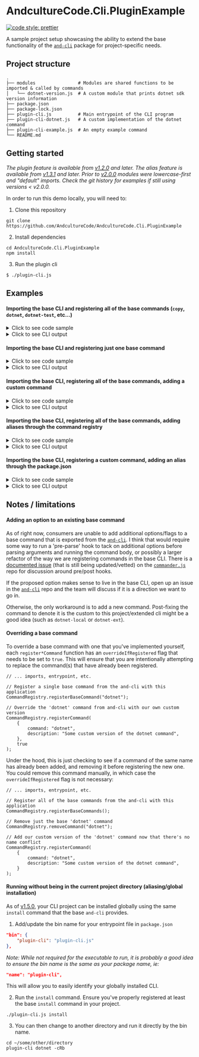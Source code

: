 # AndcultureCode.Cli.PluginExample

[![code style: prettier](https://img.shields.io/badge/code_style-prettier-ff69b4.svg?style=flat-square)](https://github.com/prettier/prettier)

A sample project setup showcasing the ability to extend the base functionality of the [`and-cli`](https://github.com/andculturecode/AndcultureCode.Cli) package for project-specific needs.

## Project structure

```
.
├── modules                # Modules are shared functions to be imported & called by commands
│   └── dotnet-version.js  # A custom module that prints dotnet sdk version information
├── package.json
├── package-lock.json
├── plugin-cli.js          # Main entrypoint of the CLI program
├── plugin-cli-dotnet.js   # A custom implementation of the dotnet command
├── plugin-cli-example.js  # An empty example command
└── README.md
```

## Getting started

_The plugin feature is available from [v1.2.0](https://github.com/AndcultureCode/AndcultureCode.Cli/releases/tag/v1.2.0) and later._
_The alias feature is available from [v1.3.1](https://github.com/AndcultureCode/AndcultureCode.Cli/releases/tag/v1.3.1) and later._
_Prior to [v2.0.0](https://github.com/AndcultureCode/AndcultureCode.Cli/releases/tag/v2.0.0) modules were lowercase-first and "default" imports. Check the git history for examples if still using versions < v2.0.0._

In order to run this demo locally, you will need to:

1. Clone this repository

```SH
git clone https://github.com/AndcultureCode/AndcultureCode.Cli.PluginExample
```

2. Install dependencies

```SH
cd AndcultureCode.Cli.PluginExample
npm install
```

3. Run the plugin cli

```SH
$ ./plugin-cli.js
```

## Examples

#### Importing the base CLI and registering all of the base commands (`copy`, `dotnet`, `dotnet-test`, etc...)

<details>
<summary>
Click to see code sample
</summary>

```JS
    #!/usr/bin/env node

    // -----------------------------------------------------------------------------------------
    // #region Imports
    // -----------------------------------------------------------------------------------------

    const { CommandRegistry, program } = require("and-cli");

    // #endregion Imports

    // -----------------------------------------------------------------------------------------
    // #region Entrypoint
    // -----------------------------------------------------------------------------------------

    // Register all of the base commands from the and-cli with this application
    CommandRegistry.registerBaseCommands();

    program.parse(process.argv);

    // #endregion Entrypoint
```

</details>

<details>
<summary>
Click to see CLI output
</summary>

```SH
    Usage: plugin-cli [options] [command]

    andculture cli

    Options:
      -V, --version   output the version number
      -h, --help      display help for command

    Commands:
      copy            Copy files and/or directories
      deploy          Deploy various application types
      dotnet          Run various dotnet commands for the project
      dotnet-test     Run various dotnet test runner commands for the project
      github          Commands for interacting with AndcultureCode github resources
      install         Collection of commands related to installation and configuration of the and-cli
      migration       Run commands to manage Entity Framework migrations
      nuget           Manages publishing of nuget dotnet core projects
      webpack         Run various webpack commands for the project
      webpack-test    Run various webpack test commands for the project
      help [command]  display help for command
```

</details>

#### Importing the base CLI and registering just one base command

<details>
<summary>
Click to see code sample
</summary>

```JS
    #!/usr/bin/env node

    // -----------------------------------------------------------------------------------------
    // #region Imports
    // -----------------------------------------------------------------------------------------

    const { CommandRegistry, program } = require("and-cli");

    // #endregion Imports

    // -----------------------------------------------------------------------------------------
    // #region Entrypoint
    // -----------------------------------------------------------------------------------------

    // Register a single base command from the and-cli with this application
    CommandRegistry.registerBaseCommand("dotnet");

    program.parse(process.argv);

    // #endregion Entrypoint
```

</details>

<details>
<summary>
Click to see CLI output
</summary>

```SH
    Usage: plugin-cli [options] [command]

    andculture cli

    Options:
      -V, --version   output the version number
      -h, --help      display help for command

    Commands:
      dotnet          Run various dotnet commands for the project
      help [command]  display help for command
```

</details>

#### Importing the base CLI, registering all of the base commands, adding a custom command

<details>
<summary>
Click to see code sample
</summary>

```JS
    #!/usr/bin/env node

    // -----------------------------------------------------------------------------------------
    // #region Imports
    // -----------------------------------------------------------------------------------------

    const { CommandRegistry, program } = require("and-cli");

    // #endregion Imports

    // -----------------------------------------------------------------------------------------
    // #region Entrypoint
    // -----------------------------------------------------------------------------------------

    // Register all of the base commands from the and-cli with this application
    CommandRegistry.registerBaseCommands();

    // Register a custom command in the current project (filename must match <cli-name>-<command-name>.js)
    // ie, this command maps up to `plugin-cli-example.js`
    CommandRegistry.registerCommand(
        {
            command: "example",
            description: "Some example command",
        },
    );

    program.parse(process.argv);

    // #endregion Entrypoint
```

</details>

<details>
<summary>
Click to see CLI output
</summary>

```SH
    Usage: plugin-cli [options] [command]

    andculture cli

    Options:
      -V, --version   output the version number
      -h, --help      display help for command

    Commands:
      copy            Copy files and/or directories
      deploy          Deploy various application types
      dotnet          Run various dotnet commands for the project
      dotnet-test     Run various dotnet test runner commands for the project
      example         Some example command
      github          Commands for interacting with AndcultureCode github resources
      install         Collection of commands related to installation and configuration of the and-cli
      migration       Run commands to manage Entity Framework migrations
      nuget           Manages publishing of nuget dotnet core projects
      webpack         Run various webpack commands for the project
      webpack-test    Run various webpack test commands for the project
      help [command]  display help for command
```

</details>

#### Importing the base CLI, registering all of the base commands, adding aliases through the command registry

<details>
<summary>
Click to see code sample
</summary>

```JS
    #!/usr/bin/env node

    // -----------------------------------------------------------------------------------------
    // #region Imports
    // -----------------------------------------------------------------------------------------

    const { CommandRegistry, program } = require("and-cli");

    // #endregion Imports

    // -----------------------------------------------------------------------------------------
    // #region Entrypoint
    // -----------------------------------------------------------------------------------------

    // Register all of the base commands from the and-cli with this application
    CommandRegistry.registerBaseCommands();

    // Register an alias for the dotnet command and the dotnet command with specific options
    CommandRegistry
        .registerAlias({
            command: "d",
            description: "dotnet",
        })
        .registerAlias({
            command: "dcRb",
            description: "dotnet -cRb",
        });

    // Call CommandRegistry.parseWithAliases() instead of program.parse() to ensure aliases are handled
    // before attempting to parse regular commands.
    CommandRegistry.parseWithAliases();

    // #endregion Entrypoint
```

`d` will be displayed in the help menu and map to the `dotnet` command when run, while `dcRb` maps to `dotnet -cRb`.

</details>

<details>
<summary>
Click to see CLI output
</summary>

```SH
    Usage: plugin-cli [options] [command]

    Sandbox project to showcase extending functionality of and-cli

    Options:
      -V, --version   output the version number
      -h, --help      display help for command

    Commands:
      copy            Copy files and/or directories
      d               (alias) dotnet
      dcRb            (alias) dotnet -cRb
      deploy          Deploy various application types
      dotnet          Some custom version of the dotnet command
      dotnet-test     Run various dotnet test runner commands for the project
      example         Some example command
      github          Commands for interacting with AndcultureCode github resources
      install         Collection of commands related to installation and configuration of the and-cli
      migration       Run commands to manage Entity Framework migrations
      nuget           Manages publishing of nuget dotnet core projects
      webpack         Run various webpack commands for the project
      webpack-test    Run various webpack test commands for the project
      help [command]  display help for command
```

</details>

#### Importing the base CLI, registering a custom command, adding an alias through the package.json

<details>
<summary>
Click to see code sample
</summary>

```JS
    #!/usr/bin/env node

    // -----------------------------------------------------------------------------------------
    // #region Imports
    // -----------------------------------------------------------------------------------------

    const { CommandRegistry, program } = require("and-cli");

    // #endregion Imports

    // -----------------------------------------------------------------------------------------
    // #region Entrypoint
    // -----------------------------------------------------------------------------------------

    // Register a custom command in the current project (filename must match <cli-name>-<command-name>.js)
    // ie, this command maps up to `plugin-cli-example.js`
    CommandRegistry.registerCommand(
        {
            command: "example",
            description: "Some example command",
        },
    );

    // Aliases will be loaded from the local package.json file under an 'and-cli' > 'aliases' section.
    CommandRegistry.registerAliasesFromConfig();

    // Call CommandRegistry.parseWithAliases() instead of program.parse() to ensure aliases are handled
    // before attempting to parse regular commands.
    CommandRegistry.parseWithAliases();

    // #endregion Entrypoint
```

The package.json would have entries in it like this:

```JSON
"and-cli": {
    "aliases": {
        "ex": "example"
    }
},
```

`ex` will be displayed in the help menu and map to the `example` command when run.

</details>

<details>
<summary>
Click to see CLI output
</summary>

```SH
    Usage: plugin-cli [options] [command]

    Sandbox project to showcase extending functionality of and-cli

    Options:
      -V, --version   output the version number
      -h, --help      display help for command

    Commands:
      ex              (alias) example
      example         Some example command
      help [command]  display help for command
```

</details>

## Notes / limitations

#### Adding an option to an existing base command

As of right now, consumers are unable to add additional options/flags to a base command that is exported from the [`and-cli`](https://github.com/andculturecode/AndcultureCode.Cli). I think that would require some way to run a 'pre-parse' hook to tack on additional options before parsing arguments and running the command body, or possibly a larger refactor of the way we are registering commands in the base CLI. There is a [documented issue](https://github.com/tj/commander.js/issues/1197) (that is still being updated/vetted) on the [`commander.js`](https://github.com/tj/commander.js) repo for discussion around pre/post hooks.

If the proposed option makes sense to live in the base CLI, open up an issue in the [`and-cli`](https://github.com/andculturecode/AndcultureCode.Cli) repo and the team will discuss if it is a direction we want to go in.

Otherwise, the only workaround is to add a new command. Post-fixing the command to denote it is the custom to this project/extended cli might be a good idea (such as `dotnet-local` or `dotnet-ext`).

#### Overriding a base command

To override a base command with one that you've implemented yourself, each `register*Command` function has an `overrideIfRegistered` flag that needs to be set to `true`. This will ensure that you are intentionally attempting to replace the command(s) that have already been registered.

```JS
// ... imports, entrypoint, etc.

// Register a single base command from the and-cli with this application
CommandRegistry.registerBaseCommand("dotnet");

// Override the 'dotnet' command from and-cli with our own custom version
CommandRegistry.registerCommand(
    {
        command: "dotnet",
        description: "Some custom version of the dotnet command",
    },
    true
);
```

Under the hood, this is just checking to see if a command of the same name has already been added, and removing it before registering the new one. You could remove this command manually, in which case the `overrideIfRegistered` flag is not necessary:

```JS
// ... imports, entrypoint, etc.

// Register all of the base commands from the and-cli with this application
CommandRegistry.registerBaseCommands();

// Remove just the base 'dotnet' command
CommandRegistry.removeCommand("dotnet");

// Add our custom version of the 'dotnet' command now that there's no name conflict
CommandRegistry.registerCommand(
    {
        command: "dotnet",
        description: "Some custom version of the dotnet command",
    }
);
```

#### Running without being in the current project directory (aliasing/global installation)

As of [v1.5.0](https://github.com/AndcultureCode/AndcultureCode.Cli/releases/tag/v1.5.0), your CLI project can be installed globally using the same `install` command that the base `and-cli` provides.

1. Add/update the bin name for your entrypoint file in `package.json`

```JSON
"bin": {
    "plugin-cli": "plugin-cli.js"
},
```

_Note: While not required for the executable to run, it is probably a good idea to ensure the bin name is the same as your package name, ie:_

```JSON
"name": "plugin-cli",
```

This will allow you to easily identify your globally installed CLI.

2. Run the `install` command. Ensure you've properly registered at least the base `install` command in your project.

```SH
./plugin-cli.js install
```

3. You can then change to another directory and run it directly by the bin name.

```SH
cd ~/some/other/directory
plugin-cli dotnet -cRb
```

